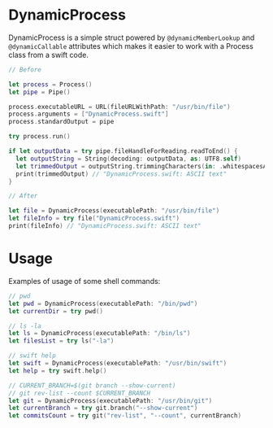 # DynamicProcess

DynamicProcess is a simple struct powered by `@dynamicMemberLookup` and `@dynamicCallable` attributes which makes it easier to work with a Process class from a swift code.

``` swift
// Before

let process = Process()
let pipe = Pipe()

process.executableURL = URL(fileURLWithPath: "/usr/bin/file")
process.arguments = ["DynamicProcess.swift"]
process.standardOutput = pipe

try process.run()

if let outputData = try pipe.fileHandleForReading.readToEnd() {
  let outputString = String(decoding: outputData, as: UTF8.self)
  let trimmedOutput = outputString.trimmingCharacters(in: .whitespacesAndNewlines)
  print(trimmedOutput) // "DynamicProcess.swift: ASCII text"
}

// After

let file = DynamicProcess(executablePath: "/usr/bin/file")
let fileInfo = try file("DynamicProcess.swift")
print(fileInfo) // "DynamicProcess.swift: ASCII text"

```

# Usage

Examples of usage of some shell commands:

``` swift
// pwd
let pwd = DynamicProcess(executablePath: "/bin/pwd")
let currentDir = try pwd()

// ls -la
let ls = DynamicProcess(executablePath: "/bin/ls")
let filesList = try ls("-la")

// swift help
let swift = DynamicProcess(executablePath: "/usr/bin/swift")
let help = try swift.help()

// CURRENT_BRANCH=$(git branch --show-current)
// git rev-list --count $CURRENT_BRANCH
let git = DynamicProcess(executablePath: "/usr/bin/git")
let currentBranch = try git.branch("--show-current")
let commitsCount = try git("rev-list", "--count", currentBranch)
```
